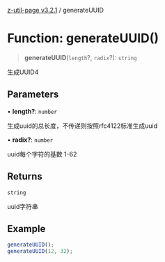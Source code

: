 [z-util-page v3.2.1](../index.md) / generateUUID

# Function: generateUUID()

> **generateUUID**(`length`?, `radix`?): `string`

生成UUID4

## Parameters

• **length?**: `number`

生成uuid的总长度，不传递则按照rfc4122标准生成uuid

• **radix?**: `number`

uuid每个字符的基数 1-62

## Returns

`string`

uuid字符串

## Example

```ts
generateUUID();
generateUUID(12, 32);
```

